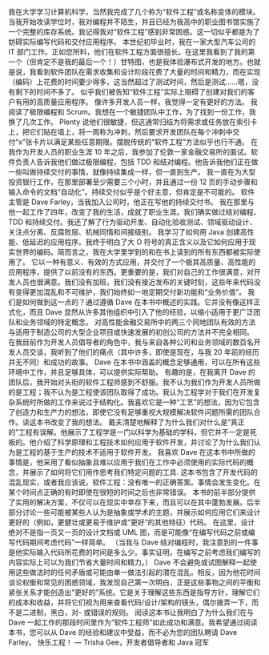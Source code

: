 我在大学学习计算机科学，当然我完成了几个称为“软件工程”或名称变体的模块。
当我开始攻读学位时，我对编程并不陌生，并且已经为我高中的职业图书馆实施了一个完整的库存系统。我记得我对“软件工程”感到非常困惑。这一切似乎都是为了妨碍实际编写代码和交付应用程序。
本世纪初毕业时，我在一家大型汽车公司的 IT 部门工作。正如您所料，他们在软件工程方面很擅长。在这里我看到了我的第一个（但肯定不是我的最后一个！）甘特图，也是我体验瀑布式开发的地方。也就是说，我看到软件团队在需求收集和设计阶段花费了大量的时间和精力，而在实现（编码）上花费的时间要少得多，这当然超过了测试时间，然后是测试......嗯，没有剩下的时间不多了。
似乎我们被告知“软件工程”实际上阻碍了创建对我们的客户有用的高质量应用程序。
像许多开发人员一样，我觉得一定有更好的方法。
我阅读了极限编程和 Scrum。我想在一个敏捷团队中工作，为了找到一份工作，我换了几次工作。 Plenty 说他们很敏捷，但这通常归结为将需求或任务放在索引卡上，把它们贴在墙上，将一周称为冲刺，然后要求开发团队在每个冲刺中交付“x”张卡片以满足某些任意期限。摆脱传统的“软件工程”方法似乎也行不通。
在我作为开发人员的职业生涯 10 年之后，我参加了伦敦一家金融交易所的面试。软件负责人告诉我他们做过极限编程，包括 TDD 和结对编程。他告诉我他们正在做一些叫做持续交付的事情，就像持续集成一样，但一直到生产。
我一直在为大型投资银行工作，在那里部署至少需要三个小时，并且通过一份 12 页的手动步骤和输入命令的文档“自动化”。持续交付似乎是个好主意，但肯定是不可能的。
软件主管是 Dave Farley，当我加入公司时，他正在写他的持续交付书。
我在那里与他一起工作了四年，改变了我的生活，成就了职业生涯。我们确实做过结对编程、TDD 和持续交付。我还了解了行为驱动开发、自动化验收测试、领域驱动设计、关注点分离、反腐败层、机械同情和间接级别。
我学习了如何用 Java 创建高性能、低延迟的应用程序。我终于明白了大 O 符号的真正含义以及它如何应用于现实世界的编码。简而言之，我在大学里学到的和在书上读到的所有东西都被实际使用了。
它以一种有意义、有效的方式应用，并交付了一个极其高质量、高性能的应用程序，提供了以前没有的东西。更重要的是，我们对自己的工作很满意，对开发人员也很满意。我们没有加班，我们没有接近发布的关键时刻，这些年来代码没有变得更加混乱和不可维护，我们始终如一地定期交付新功能和“业务价值”。
我们是如何做到这一点的？通过遵循 Dave 在本书中概述的实践。它并没有像这样正式化，而且 Dave 显然从许多其他组织中引入了他的经验，以缩小适用于更广泛团队和业务领域的特定概念。
对高性能金融交易所中的两三个同地团队有效的方法与适用于制造公司的大型企业项目或快速发展的初创公司的方法并不完全相同。
在我目前作为开发人员倡导者的角色中，我与来自各种公司和业务领域的数百名开发人员交谈，我听到了他们的痛点（其中许多，即使是现在，与我 20 年前的经历并无不同）和成功的故事。 Dave 在本书中涵盖的概念足够通用，可以在所有这些环境中工作，并且足够具体，可以提供实际帮助。
有趣的是，在我离开 Dave 的团队后，我开始对头衔的软件工程师感到不舒服。我不认为我们作为开发人员所做的是工程；我不认为是工程使该团队取得了成功。我认为工程学对于我们在开发复杂系统时所做的工作来说过于结构化。我喜欢它是一种“工艺”的想法，因为它包含了创造力和生产力的想法，即使它没有足够重视大规模解决软件问题所需的团队合作。读这本书改变了我的想法。
戴夫清楚地解释了为什么我们对什么是“真正的”工程有误解。他展示了工程学是一门以科学为基础的学科，但它并不一定是死板的。他介绍了科学原理和工程技术如何应用于软件开发，并讨论了为什么我们认为是工程的基于生产的技术不适用于软件开发。
我喜欢 Dave 在这本书中所做的事情是，他采用了看似抽象且难以应用于我们在工作中必须使用的实际代码的概念，并展示了如何将它们用作思考我们特定问题的工具.
这本书包含了开发代码的混乱现实，或者我应该说，软件工程：没有唯一的正确答案。事情会发生变化。在某个时间点正确的有时即使在很短的时间之后也非常错误。
本书的前半部分提供了实用的解决方案，不仅可以在现实中幸存下来，而且可以在其中蓬勃发展。后半部分讨论一些可能被某些人认为是抽象或学术的主题，并展示如何应用它们来设计更好的（例如，更健壮或更易于维护或“更好”的其他特征）代码。
在这里，设计绝对不是指一页又一页的设计文档或 UML 图，而是可能像“在编写代码之前或编写代码期间考虑代码”一样简单。 （当我与 Dave 结对编程时，我注意到的一件事是他实际输入代码所花费的时间是多么少。事实证明，在编写之前考虑我们编写的内容实际上可以为我们节省大量时间和精力。）
Dave 不会避免或试图解释一起使用这些做法时的任何矛盾或可能由单一做法引起的潜在混乱。相反，因为他花时间谈论权衡和常见的困惑领域，我发现自己第一次明白，正是这些事物之间的平衡和紧张关系才能创造出“更好的”系统。它是关于理解这些东西是指导方针，理解它们的成本和收益，并将它们视为用来查看代码/设计/架构的镜头，偶尔拨弄一下，而不是二进制，黑白，对- 或错误的规则。
阅读这本书让我明白了为什么我们在与 Dave 一起工作的那段时间里作为“软件工程师”如此成功和满意。我希望通过阅读本书，您可以从 Dave 的经验和建议中受益，而不必为您的团队聘请 Dave Farley。
快乐工程！
                                                                                                      — Trisha Gee，开发者倡导者和 Java 冠军
